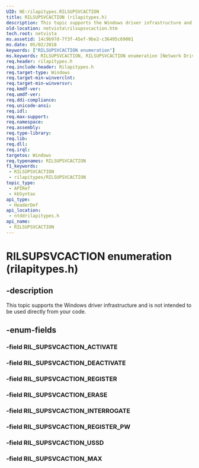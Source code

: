 ```yaml
---
UID: NE:rilapitypes.RILSUPSVCACTION
title: RILSUPSVCACTION (rilapitypes.h)
description: This topic supports the Windows driver infrastructure and is not intended to be used directly from your code.
old-location: netvista\rilsupsvcaction.htm
tech.root: netvista
ms.assetid: 14c9b97d-7f3f-45ef-9be2-c36495c69081
ms.date: 05/02/2018
keywords: ["RILSUPSVCACTION enumeration"]
ms.keywords: RILSUPSVCACTION, RILSUPSVCACTION enumeration [Network Drivers Starting with Windows Vista], RIL_SUPSVCACTION_DEACTIVATE, RIL_SUPSVCACTION_ERASE, RIL_SUPSVCACTION_INTERROGATE, RIL_SUPSVCACTION_MAX, RIL_SUPSVCACTION_REGISTER, RIL_SUPSVCACTION_REGISTER_PW, RIL_SUPSVCACTION_USSD, netvista.rilsupsvcaction, ntddrilapitypes/RILSUPSVCACTION, ntddrilapitypes/RIL_SUPSVCACTION_DEACTIVATE, ntddrilapitypes/RIL_SUPSVCACTION_ERASE, ntddrilapitypes/RIL_SUPSVCACTION_INTERROGATE, ntddrilapitypes/RIL_SUPSVCACTION_MAX, ntddrilapitypes/RIL_SUPSVCACTION_REGISTER, ntddrilapitypes/RIL_SUPSVCACTION_REGISTER_PW, ntddrilapitypes/RIL_SUPSVCACTION_USSD
req.header: rilapitypes.h
req.include-header: Rilapitypes.h
req.target-type: Windows
req.target-min-winverclnt: 
req.target-min-winversvr: 
req.kmdf-ver: 
req.umdf-ver: 
req.ddi-compliance: 
req.unicode-ansi: 
req.idl: 
req.max-support: 
req.namespace: 
req.assembly: 
req.type-library: 
req.lib: 
req.dll: 
req.irql: 
targetos: Windows
req.typenames: RILSUPSVCACTION
f1_keywords:
 - RILSUPSVCACTION
 - rilapitypes/RILSUPSVCACTION
topic_type:
 - APIRef
 - kbSyntax
api_type:
 - HeaderDef
api_location:
 - ntddrilapitypes.h
api_name:
 - RILSUPSVCACTION
---
```


# RILSUPSVCACTION enumeration (rilapitypes.h)


## -description

This topic supports the Windows driver infrastructure and is not intended to be used directly from your code.

## -enum-fields

### -field RIL_SUPSVCACTION_ACTIVATE

### -field RIL_SUPSVCACTION_DEACTIVATE

### -field RIL_SUPSVCACTION_REGISTER

### -field RIL_SUPSVCACTION_ERASE

### -field RIL_SUPSVCACTION_INTERROGATE

### -field RIL_SUPSVCACTION_REGISTER_PW

### -field RIL_SUPSVCACTION_USSD

### -field RIL_SUPSVCACTION_MAX

